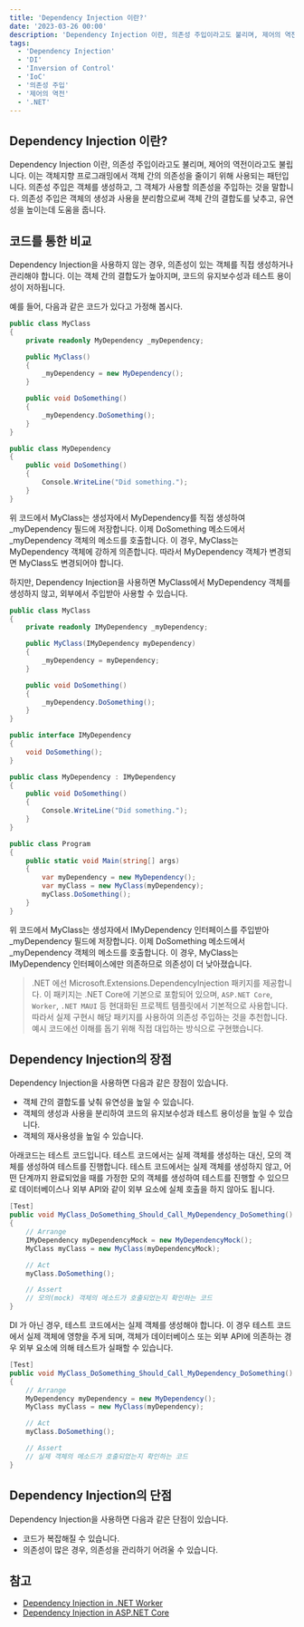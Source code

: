 ```yaml
---
title: 'Dependency Injection 이란?'
date: '2023-03-26 00:00'
description: 'Dependency Injection 이란, 의존성 주입이라고도 불리며, 제어의 역전이라고도 불립니다. 이는 객체지향 프로그래밍에서 객체 간의 의존성을 줄이기 위해 사용되는 패턴입니다'
tags:
  - 'Dependency Injection'
  - 'DI'
  - 'Inversion of Control'
  - 'IoC'
  - '의존성 주입'
  - '제어의 역전'
  - '.NET'
---
```


## Dependency Injection 이란?

Dependency Injection 이란, 의존성 주입이라고도 불리며, 제어의 역전이라고도 불립니다. 이는 객체지향 프로그래밍에서 객체 간의 의존성을 줄이기 위해 사용되는 패턴입니다. 의존성 주입은 객체를 생성하고, 그 객체가 사용할 의존성을 주입하는 것을 말합니다. 의존성 주입은 객체의 생성과 사용을 분리함으로써 객체 간의 결합도를 낮추고, 유연성을 높이는데 도움을 줍니다.

## 코드를 통한 비교

Dependency Injection을 사용하지 않는 경우, 의존성이 있는 객체를 직접 생성하거나 관리해야 합니다. 이는 객체 간의 결합도가 높아지며, 코드의 유지보수성과 테스트 용이성이 저하됩니다.

예를 들어, 다음과 같은 코드가 있다고 가정해 봅시다.

```csharp
public class MyClass
{
    private readonly MyDependency _myDependency;

    public MyClass()
    {
        _myDependency = new MyDependency();
    }

    public void DoSomething()
    {
        _myDependency.DoSomething();
    }
}

public class MyDependency
{
    public void DoSomething()
    {
        Console.WriteLine("Did something.");
    }
}
```

위 코드에서 MyClass는 생성자에서 MyDependency를 직접 생성하여 \_myDependency 필드에 저장합니다. 이제 DoSomething 메소드에서 \_myDependency 객체의 메소드를 호출합니다. 이 경우, MyClass는 MyDependency 객체에 강하게 의존합니다. 따라서 MyDependency 객체가 변경되면 MyClass도 변경되어야 합니다.

하지만, Dependency Injection을 사용하면 MyClass에서 MyDependency 객체를 생성하지 않고, 외부에서 주입받아 사용할 수 있습니다.

```csharp
public class MyClass
{
    private readonly IMyDependency _myDependency;

    public MyClass(IMyDependency myDependency)
    {
        _myDependency = myDependency;
    }

    public void DoSomething()
    {
        _myDependency.DoSomething();
    }
}

public interface IMyDependency
{
    void DoSomething();
}

public class MyDependency : IMyDependency
{
    public void DoSomething()
    {
        Console.WriteLine("Did something.");
    }
}

public class Program
{
    public static void Main(string[] args)
    {
        var myDependency = new MyDependency();
        var myClass = new MyClass(myDependency);
        myClass.DoSomething();
    }
}
```

위 코드에서 MyClass는 생성자에서 IMyDependency 인터페이스를 주입받아 \_myDependency 필드에 저장합니다. 이제 DoSomething 메소드에서 \_myDependency 객체의 메소드를 호출합니다. 이 경우, MyClass는 IMyDependency 인터페이스에만 의존하므로 의존성이 더 낮아졌습니다.

> .NET 에선 Microsoft.Extensions.DependencyInjection 패키지를 제공합니다. 이 패키지는 .NET Core에 기본으로 포함되어 있으며, `ASP.NET Core`, `Worker`, `.NET MAUI` 등 현대화된 프로젝트 템플릿에서 기본적으로 사용합니다. 따라서 실제 구현시 해당 패키지를 사용하여 의존성 주입하는 것을 추천합니다. 예시 코드에선 이해를 돕기 위해 직접 대입하는 방식으로 구현했습니다.

## Dependency Injection의 장점

Dependency Injection을 사용하면 다음과 같은 장점이 있습니다.

- 객체 간의 결합도를 낮춰 유연성을 높일 수 있습니다.
- 객체의 생성과 사용을 분리하여 코드의 유지보수성과 테스트 용이성을 높일 수 있습니다.
- 객체의 재사용성을 높일 수 있습니다.

아래코드는 테스트 코드입니다. 테스트 코드에서는 실제 객체를 생성하는 대신, 모의 객체를 생성하여 테스트를 진행합니다. 테스트 코드에서는 실제 객체를 생성하지 않고, 어떤 단계까지 완료되었을 때를 가정한 모의 객체를 생성하여 테스트를 진행할 수 있으므로 데이터베이스나 외부 API와 같이 외부 요소에 실체 호출을 하지 않아도 됩니다.

```csharp
[Test]
public void MyClass_DoSomething_Should_Call_MyDependency_DoSomething()
{
    // Arrange
    IMyDependency myDependencyMock = new MyDependencyMock();
    MyClass myClass = new MyClass(myDependencyMock);

    // Act
    myClass.DoSomething();

    // Assert
    // 모의(mock) 객체의 메소드가 호출되었는지 확인하는 코드
}
```

DI 가 아닌 경우, 테스트 코드에서는 실제 객체를 생성해야 합니다. 이 경우 테스트 코드에서 실제 객체에 영향을 주게 되며, 객체가 데이터베이스 또는 외부 API에 의존하는 경우 외부 요소에 의해 테스트가 실패할 수 있습니다.

```csharp
[Test]
public void MyClass_DoSomething_Should_Call_MyDependency_DoSomething()
{
    // Arrange
    MyDependency myDependency = new MyDependency();
    MyClass myClass = new MyClass(myDependency);

    // Act
    myClass.DoSomething();

    // Assert
    // 실제 객체의 메소드가 호출되었는지 확인하는 코드
}
```

## Dependency Injection의 단점

Dependency Injection을 사용하면 다음과 같은 단점이 있습니다.

- 코드가 복잡해질 수 있습니다.
- 의존성이 많은 경우, 의존성을 관리하기 어려울 수 있습니다.

## 참고

- [Dependency Injection in .NET Worker](https://docs.microsoft.com/en-us/dotnet/core/extensions/dependency-injection)
- [Dependency Injection in ASP.NET Core](https://docs.microsoft.com/en-us/aspnet/core/fundamentals/dependency-injection?view=aspnetcore-6.0)
